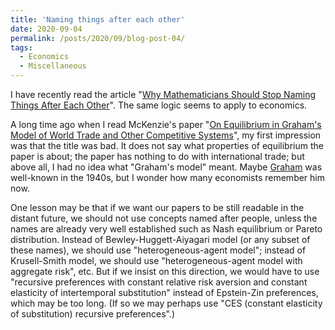 ```yaml
---
title: 'Naming things after each other'
date: 2020-09-04
permalink: /posts/2020/09/blog-post-04/
tags:
  - Economics
  - Miscellaneous
---
```


I have recently read the article "[Why Mathematicians Should Stop Naming Things After Each Other](http://nautil.us/issue/89/the-dark-side/why-mathematicians-should-stop-naming-things-after-each-other)". The same logic seems to apply to economics.

A long time ago when I read McKenzie's paper "[On Equilibrium in Graham's Model of World Trade and Other Competitive Systems](https://dx.doi.org/10.2307/1907539)", my first impression was that the title was bad. It does not say what properties of equilibrium the paper is about; the paper has nothing to do with international trade; but above all, I had no idea what "Graham's model" meant. Maybe [Graham](https://en.wikipedia.org/wiki/Frank_Dunstone_Graham) was well-known in the 1940s, but I wonder how many economists remember him now.

One lesson may be that if we want our papers to be still readable in the distant future, we should not use concepts named after people, unless the names are already very well established such as Nash equilibrium or Pareto distribution. Instead of Bewley-Huggett-Aiyagari model (or any subset of these names), we should use "heterogeneous-agent model"; instead of Krusell-Smith model, we should use "heterogeneous-agent model with aggregate risk", etc. But if we insist on this direction, we would have to use "recursive preferences with constant relative risk aversion and constant elasticity of intertemporal substitution" instead of Epstein-Zin preferences, which may be too long. (If so we may perhaps use "CES (constant elasticity of substitution) recursive preferences".)


